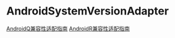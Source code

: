 # AndroidSystemVersionAdapter

[AndroidQ兼容性适配指南](androidq/androidq.md)
[AndroidR兼容性适配指南](androidr/androidr.md)
